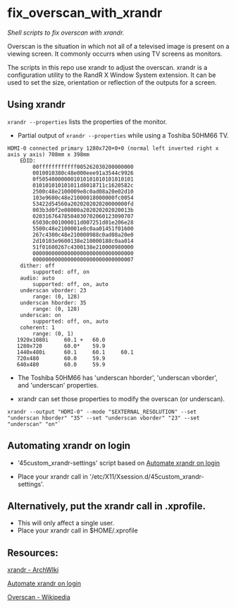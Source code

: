 # fix_overscan_with_xrandr

*Shell scripts to fix overscan with xrandr.*

Overscan is the situation in which not all of a televised image is present on a viewing screen. It commonly occurrs when using TV screens as monitors.

The scripts in this repo use xrandr to adjust the overscan. xrandr is a configuration utility to the RandR X Window System extension. It can be used to set the size, orientation or reflection of the outputs for a screen.

## Using xrandr

`xrandr --properties` lists the properties of the monitor.

- Partial output of `xrandr --properties` while using a Toshiba 50HM66 TV.
```
HDMI-0 connected primary 1280x720+0+0 (normal left inverted right x axis y axis) 708mm x 398mm
	EDID: 
		00ffffffffffff005262030200000000
		0010010380c48e000eee91a3544c9926
		0f505400000001010101010101010101
		010101010101011d8018711c1620582c
		2500c48e2100009e8c0ad08a20e02d10
		103e9600c48e21000018000000fc0054
		53422d54560a202020202020000000fd
		003b3d0f2e08000a202020202020013b
		02031676478504030702060123090707
		65030c001000011d007251d01e206e28
		5500c48e2100001e8c0aa01451f01600
		267c4300c48e210000988c0ad08a20e0
		2d10103e9600138e210000188c0aa014
		51f01600267c4300138e210000980000
		00000000000000000000000000000000
		00000000000000000000000000000007
	dither: off 
		supported: off, on
	audio: auto 
		supported: off, on, auto
	underscan vborder: 23 
		range: (0, 128)
	underscan hborder: 35 
		range: (0, 128)
	underscan: on 
		supported: off, on, auto
	coherent: 1 
		range: (0, 1)
   1920x1080i     60.1 +   60.0  
   1280x720       60.0*    59.9  
   1440x480i      60.1     60.1     60.1  
   720x480        60.0     59.9  
   640x480        60.0     59.9  
```

- The Toshiba 50HM66 has 'underscan hborder', 'underscan vborder', and 'underscan' properties.

- xrandr can set those properties to modify the overscan (or underscan).
```
xrandr --output "HDMI-0" --mode "$EXTERNAL_RESOLUTION" --set "underscan hborder" "35" --set "underscan vborder" "23" --set "underscan" "on"`
```

## Automating xrandr on login

- '45custom_xrandr-settings' script based on [Automate xrandr on login](http://www.thinkwiki.org/wiki/Xorg_RandR_1.2#Now_automate_it_on_login)

- Place your xrandr call in '/etc/X11/Xsession.d/45custom_xrandr-settings'.

## Alternatively, put the xrandr call in .xprofile.

- This will only affect a single user.
- Place your xrandr call in $HOME/.xprofile

## Resources:

[xrandr - ArchWIki](https://wiki.archlinux.org/index.php/xrandr)

[Automate xrandr on login](http://www.thinkwiki.org/wiki/Xorg_RandR_1.2#Now_automate_it_on_login)

[Overscan - Wikipedia](https://en.wikipedia.org/wiki/Overscan)
